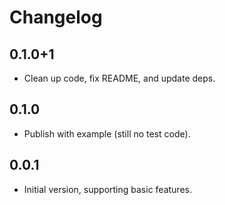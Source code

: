 # Changelog

## 0.1.0+1

- Clean up code, fix README, and update deps.

## 0.1.0

- Publish with example (still no test code).

## 0.0.1

- Initial version, supporting basic features.

